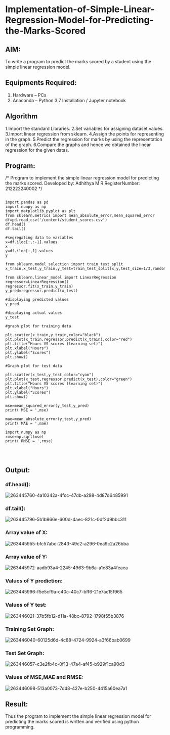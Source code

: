 # Implementation-of-Simple-Linear-Regression-Model-for-Predicting-the-Marks-Scored

## AIM:
To write a program to predict the marks scored by a student using the simple linear regression model.

## Equipments Required:
1. Hardware – PCs
2. Anaconda – Python 3.7 Installation / Jupyter notebook

## Algorithm
1.Import the standard Libraries.
2.Set variables for assigning dataset values.
3.Import linear regression from sklearn.
4.Assign the points for representing in the graph.
5.Predict the regression for marks by using the representation of the graph.
6.Compare the graphs and hence we obtained the linear regression for the given datas.


## Program:
/*
Program to implement the simple linear regression model for predicting the marks scored.
Developed by: Adhithya M R
RegisterNumber:  212222240002
*/
```

import pandas as pd
import numpy as np
import matplotlib.pyplot as plt
from sklearn.metrics import mean_absolute_error,mean_squared_error
df=pd.read_csv('/content/student_scores.csv')
df.head()
df.tail()

#segregating data to variables
x=df.iloc[:,:-1].values
x
y=df.iloc[:,1].values
y

from sklearn.model_selection import train_test_split
x_train,x_test,y_train,y_test=train_test_split(x,y,test_size=1/3,random_state=0)

from sklearn.linear_model import LinearRegression
regressor=LinearRegression()
regressor.fit(x_train,y_train)
y_pred=regressor.predict(x_test)

#displaying predicted values
y_pred

#displaying actual values
y_test

#graph plot for training data

plt.scatter(x_train,y_train,color="black") 
plt.plot(x_train,regressor.predict(x_train),color="red") 
plt.title("Hours VS scores (learning set)") 
plt.xlabel("Hours") 
plt.ylabel("Scores") 
plt.show()

#Graph plot for test data

plt.scatter(x_test,y_test,color="cyan")
plt.plot(x_test,regressor.predict(x_test),color="green")
plt.title("Hours VS scores (learning set)")
plt.xlabel("Hours")
plt.ylabel("Scores")
plt.show()

mse=mean_squared_error(y_test,y_pred)
print('MSE = ',mse)

mae=mean_absolute_error(y_test,y_pred)
print('MAE = ',mae)

import numpy as np
rmse=np.sqrt(mse)
print('RMSE = ',rmse)




```

## Output:
### df.head():



![263445760-4a10342a-4fcc-47db-a298-4d87d6485991](https://github.com/AdhithyaMR/Implementation-of-Simple-Linear-Regression-Model-for-Predicting-the-Marks-Scored/assets/118834761/146d35ed-4f14-4c8e-bdd3-07ade7e5b9d3)

### df.tail():


![263445796-5b1b966e-600d-4aec-821c-0df2d9bbc311](https://github.com/AdhithyaMR/Implementation-of-Simple-Linear-Regression-Model-for-Predicting-the-Marks-Scored/assets/118834761/7af9b653-2f78-4548-8454-8063b529eeb9)

### Array value of X:

![263445955-bfc57abc-2843-49c2-a296-0ea9c2a26bba](https://github.com/AdhithyaMR/Implementation-of-Simple-Linear-Regression-Model-for-Predicting-the-Marks-Scored/assets/118834761/59af3702-f2a2-451a-9b21-e2b71b6d7e9d)

### Array value of Y:
![263445972-aadb93a4-2245-4963-9b6a-a1e83a4feaea](https://github.com/AdhithyaMR/Implementation-of-Simple-Linear-Regression-Model-for-Predicting-the-Marks-Scored/assets/118834761/dd615872-8acf-4558-906c-b284e32853a2)

### Values of Y prediction:
![263445996-f5e5cf9a-c40c-40c7-bff6-21e7ac15f965](https://github.com/AdhithyaMR/Implementation-of-Simple-Linear-Regression-Model-for-Predicting-the-Marks-Scored/assets/118834761/47605b32-5c9a-41dc-b626-7b6cb241ece0)

### Values of Y test:
![263446021-37b5fb12-d11a-48bc-8792-1798f55b3876](https://github.com/AdhithyaMR/Implementation-of-Simple-Linear-Regression-Model-for-Predicting-the-Marks-Scored/assets/118834761/c40f0ef1-171a-47e2-b469-d8ba6a1d868a)

### Training Set Graph:



![263446040-60125d6d-4c88-4724-9924-a3f66bab0699](https://github.com/AdhithyaMR/Implementation-of-Simple-Linear-Regression-Model-for-Predicting-the-Marks-Scored/assets/118834761/9523a6eb-3cb5-46d1-b807-d95834a8ce3e)

### Test Set Graph:
![263446057-c3e2fb4c-0f13-47a4-af45-b929f1ca90d3](https://github.com/AdhithyaMR/Implementation-of-Simple-Linear-Regression-Model-for-Predicting-the-Marks-Scored/assets/118834761/e858135a-132b-4260-805c-d37690ffb7df)

### Values of MSE,MAE and RMSE:


![263446098-513a0073-7dd8-427e-b250-4415a60ea7a1](https://github.com/AdhithyaMR/Implementation-of-Simple-Linear-Regression-Model-for-Predicting-the-Marks-Scored/assets/118834761/e46bf57a-0ce0-41b9-ba87-8126ae430f28)



## Result:
Thus the program to implement the simple linear regression model for predicting the marks scored is written and verified using python programming.
